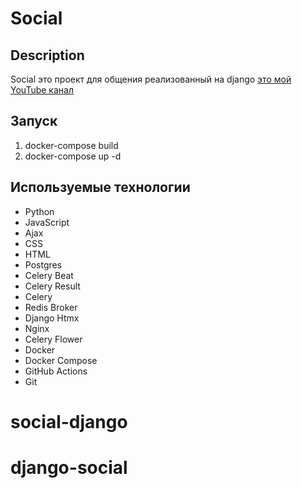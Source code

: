 # Social

## Description
Social это проект для общения реализованный на django
[это мой YouTube канал](https://www.youtube.com/channel/UCCLye31f_uhGnJk3Vl1dYtg)

## Запуск

1. docker-compose build
2. docker-compose up -d



## Используемые технологии

- Python
- JavaScript
- Ajax
- CSS
- HTML
- Postgres
- Celery Beat
- Celery Result
- Celery
- Redis Broker
- Django Htmx
- Nginx
- Celery Flower
- Docker
- Docker Compose
- GitHub Actions
- Git


# social-django

# django-social
